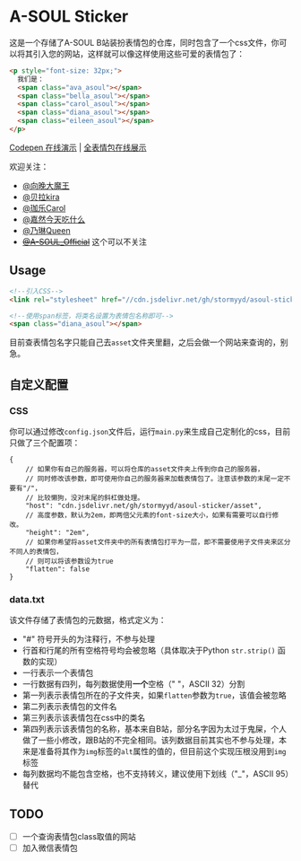 # A-SOUL Sticker

这是一个存储了A-SOUL B站装扮表情包的仓库，同时包含了一个css文件，你可以将其引入您的网站，这样就可以像这样使用这些可爱的表情包了：

```html
<p style="font-size: 32px;">
  我们是：
  <span class="ava_asoul"></span>
  <span class="bella_asoul"></span>
  <span class="carol_asoul"></span>
  <span class="diana_asoul"></span>
  <span class="eileen_asoul"></span>
</p>
```

[Codepen 在线演示](https://codepen.io/stormyyd/pen/jOaJMbx) | [全表情包在线展示](https://stormyyd.com/a-soul-sticker/)

欢迎关注：

- [@向晚大魔王](https://space.bilibili.com/672346917)
- [@贝拉kira](https://space.bilibili.com/672353429)
- [@珈乐Carol](https://space.bilibili.com/351609538)
- [@嘉然今天吃什么](https://space.bilibili.com/672328094)
- [@乃琳Queen](https://space.bilibili.com/672342685)
- ~~[@A-SOUL_Official](https://space.bilibili.com/703007996)~~ 这个可以不关注

## Usage

```html
<!--引入CSS-->
<link rel="stylesheet" href="//cdn.jsdelivr.net/gh/stormyyd/asoul-sticker/dist/asoul-sticker.css">

<!--使用span标签，将类名设置为表情包名称即可-->
<span class="diana_asoul"></span>
```

目前查表情包名字只能自己去`asset`文件夹里翻，之后会做一个网站来查询的，别急。

## 自定义配置

### CSS

你可以通过修改`config.json`文件后，运行`main.py`来生成自己定制化的css，目前只做了三个配置项：

```json5
{
    // 如果你有自己的服务器，可以将仓库的asset文件夹上传到你自己的服务器，
    // 同时修改该参数，即可使用你自己的服务器来加载表情包了。注意该参数的末尾一定不要有"/"，
    // 比较懒狗，没对末尾的斜杠做处理。
    "host": "cdn.jsdelivr.net/gh/stormyyd/asoul-sticker/asset", 
    // 高度参数，默认为2em，即两倍父元素的font-size大小，如果有需要可以自行修改。
    "height": "2em",
    // 如果你希望将asset文件夹中的所有表情包打平为一层，即不需要使用子文件夹来区分不同人的表情包，
    // 则可以将该参数设为true
    "flatten": false
}
```

### data.txt

该文件存储了表情包的元数据，格式定义为：

- "\#" 符号开头的为注释行，不参与处理
- 行首和行尾的所有空格符号均会被忽略（具体取决于Python `str.strip()` 函数的实现）
- 一行表示一个表情包
- 一行数据有四列，每列数据使用**一个**空格（" "，ASCII 32）分割
- 第一列表示表情包所在的子文件夹，如果`flatten`参数为`true`，该值会被忽略
- 第二列表示表情包的文件名
- 第三列表示该表情包在css中的类名
- 第四列表示该表情包的名称，基本来自B站，部分名字因为太过于鬼屎，个人做了一些小修改，跟B站的不完全相同。该列数据目前其实也不参与处理，本来是准备将其作为`img`标签的`alt`属性的值的，但目前这个实现压根没用到`img`标签
- 每列数据均不能包含空格，也不支持转义，建议使用下划线（"_"，ASCII 95）替代

## TODO

- [ ] 一个查询表情包class取值的网站
- [ ] 加入微信表情包
